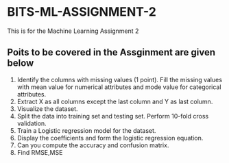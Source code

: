 # BITS-ML-ASSIGNMENT-2
This is for the Machine Learning Assignment 2
## Poits to be covered in the Assginment are given below

<ol>
 <li>Identify the columns with missing values (1 point). Fill the missing values with mean value for numerical attributes and mode value for categorical attributes. </li>

<li>Extract X as all columns except the last column and Y as last column. </li>

<li>Visualize the dataset. </li>

<li>Split the data into training set and testing set. Perform 10-fold cross validation. </li>

<li>Train a Logistic regression model for the dataset.</li>

<li>Display the coefficients and form the logistic regression equation. </li>

<li>Can you compute the accuracy and confusion matrix. </li>

<li>Find RMSE,MSE</li>
  
</ol>


